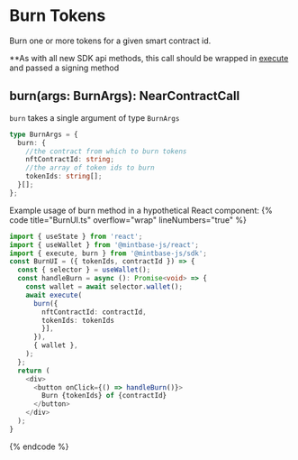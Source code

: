 
# Burn Tokens

Burn one or more tokens for a given smart contract id.

**As with all new SDK api methods, this call should be wrapped in [execute](../#execute) and passed a signing method

## burn(args: BurnArgs): NearContractCall

`burn` takes a single argument of type `BurnArgs`

```typescript
type BurnArgs = {
  burn: {
    //the contract from which to burn tokens
    nftContractId: string;
    //the array of token ids to burn
    tokenIds: string[];
  }[];
};
```

Example usage of burn method in a hypothetical React component:
{% code title="BurnUI.ts" overflow="wrap" lineNumbers="true" %}

```typescript
import { useState } from 'react';
import { useWallet } from '@mintbase-js/react';
import { execute, burn } from '@mintbase-js/sdk';
const BurnUI = ({ tokenIds, contractId }) => {
  const { selector } = useWallet();
  const handleBurn = async (): Promise<void> => {
    const wallet = await selector.wallet();
    await execute(
      burn({
        nftContractId: contractId,
        tokenIds: tokenIds
        }],
      }),
      { wallet },
    );
  };
  return (
    <div>
      <button onClick={() => handleBurn()}>
        Burn {tokenIds} of {contractId}
      </button>
    </div>
  );
}
```
{% endcode %}